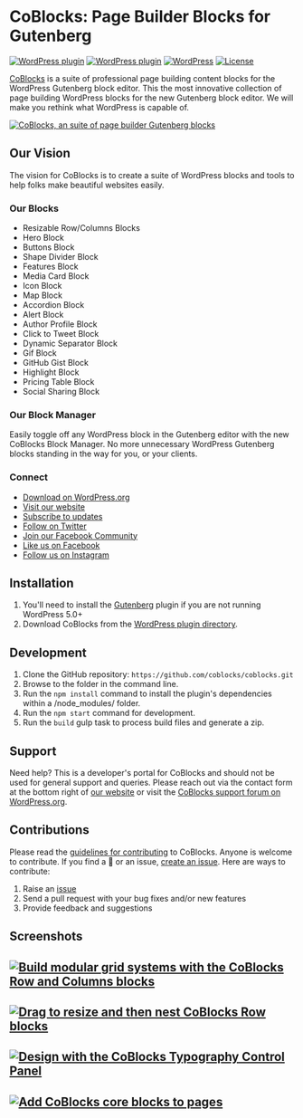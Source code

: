 # CoBlocks: Page Builder Blocks for Gutenberg

[![WordPress plugin](https://img.shields.io/wordpress/plugin/dt/coblocks.svg?style=flat)](https://wordpress.org/plugins/coblocks/) [![WordPress plugin](https://img.shields.io/wordpress/plugin/v/coblocks.svg?style=flat)](https://wordpress.org/plugins/coblocks/) [![WordPress](https://img.shields.io/wordpress/v/coblocks.svg?style=flat)]() [![License](https://img.shields.io/badge/license-GPL--3.0%2B-red.svg)](https://github.com/richtabor/coblocks/blob/master/license.txt)

[CoBlocks](https://coblocks.com?utm_medium=github&utm_source=github&utm_campaign=readme&utm_content=coblocks) is a suite of professional page building content blocks for the WordPress Gutenberg block editor. This the most innovative collection of page building WordPress blocks for the new Gutenberg block editor. We will make you rethink what WordPress is capable of.

[![CoBlocks, an suite of page builder Gutenberg blocks](https://user-images.githubusercontent.com/1813435/51091002-586ff480-1752-11e9-8514-1e2d0b75fd3d.jpg)](https://coblocks.com?utm_medium=coblocks-github&utm_source=readme&utm_campaign=readme&utm_content=banner)

## Our Vision

The vision for CoBlocks is to create a suite of WordPress blocks and tools to help folks make beautiful websites easily.

### Our Blocks

-   Resizable Row/Columns Blocks
-   Hero Block
-   Buttons Block
-   Shape Divider Block
-   Features Block
-   Media Card Block
-   Icon Block
-   Map Block
-   Accordion Block
-   Alert Block
-   Author Profile Block
-   Click to Tweet Block
-   Dynamic Separator Block
-   Gif Block
-   GitHub Gist Block
-   Highlight Block
-   Pricing Table Block
-   Social Sharing Block

### Our Block Manager

Easily toggle off any WordPress block in the Gutenberg editor with the new CoBlocks Block Manager. No more unnecessary WordPress Gutenberg blocks standing in the way for you, or your clients.

### Connect

-   [Download on WordPress.org](https://wordpress.org/plugins/coblocks/)
-   [Visit our website](https://coblocks.com?utm_medium=wp.org&utm_source=wordpressorg&utm_campaign=readme&utm_content=coblocks)
-   [Subscribe to updates](http://eepurl.com/gd1S8D)
-   [Follow on Twitter](https://twitter.com/coblocks)
-   [Join our Facebook Community](https://facebook.com/groups/coblocks)
-   [Like us on Facebook](https://www.facebook.com/coblocks/)
-   [Follow us on Instagram](https://www.instagram.com/coblockswp/)

## Installation

1. You'll need to install the [Gutenberg](https://wordpress.org/plugins/gutenberg/) plugin if you are not running WordPress 5.0+
2. Download CoBlocks from the [WordPress plugin directory](https://wordpress.org/plugins/coblocks/).

## Development

1. Clone the GitHub repository: `https://github.com/coblocks/coblocks.git`
2. Browse to the folder in the command line.
3. Run the `npm install` command to install the plugin's dependencies within a /node_modules/ folder.
4. Run the `npm start` command for development.
5. Run the `build` gulp task to process build files and generate a zip.

## Support

Need help? This is a developer's portal for CoBlocks and should not be used for general support and queries. Please reach out via the contact form at the bottom right of [our website](https://coblocks.com) or visit the [CoBlocks support forum on WordPress.org](https://wordpress.org/support/plugin/coblocks).

## Contributions

Please read the [guidelines for contributing](https://github.com/coblocks/coblocks/blob/master/CONTRIBUTING.md) to CoBlocks. Anyone is welcome to contribute. If you find a 🐞 or an issue, [create an issue](https://github.com/coblocks/coblocks/issues/new). Here are ways to contribute:

1. Raise an [issue](https://github.com/coblocks/coblocks/issues/new)
2. Send a pull request with your bug fixes and/or new features
3. Provide feedback and suggestions

## Screenshots

## [![Build modular grid systems with the CoBlocks Row and Columns blocks](https://user-images.githubusercontent.com/1813435/51091007-6aea2e00-1752-11e9-8ac5-4e6cb307ef47.gif)](https://coblocks.com?utm_medium=coblocks-github&utm_source=readme&utm_campaign=readme&utm_content=screenshot-1.gif)

## [![Drag to resize and then nest CoBlocks Row blocks](https://user-images.githubusercontent.com/1813435/51091023-940abe80-1752-11e9-9a91-4c332c393ca9.gif)](https://coblocks.com?utm_medium=coblocks-github&utm_source=readme&utm_campaign=readme&utm_content=screenshot-3.gif)

## [![Design with the CoBlocks Typography Control Panel](https://user-images.githubusercontent.com/1813435/51091031-bc92b880-1752-11e9-943b-ebb5ca5682f2.gif)](https://coblocks.com?utm_medium=coblocks-github&utm_source=readme&utm_campaign=readme&utm_content=screenshot-4.gif)

## [![Add CoBlocks core blocks to pages](https://user-images.githubusercontent.com/1813435/51091036-ccaa9800-1752-11e9-9e9f-fed60a73024c.gif)](https://coblocks.com?utm_medium=coblocks-github&utm_source=readme&utm_campaign=readme&utm_content=screenshot-5.gif)
